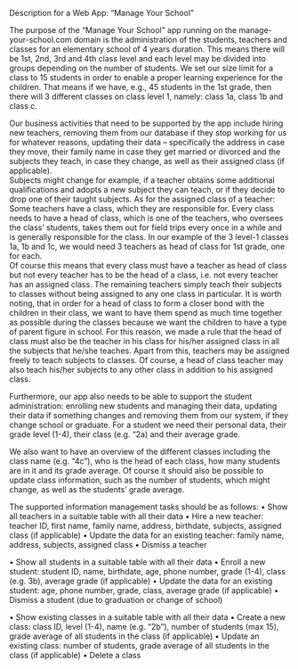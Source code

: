 Description for a Web App: “Manage Your School”

The purpose of the “Manage Your School” app running on the manage-your-school.com domain is the administration of the
students, teachers and classes for an elementary school of 4 years duration. This means there will be 1st, 2nd, 3rd and
4th class level and each level may be divided into groups depending on the number of students. We set our size limit for
a class to 15 students in order to enable a proper learning experience for the children. That means if we have, e.g., 45
students in the 1st grade, then there will 3 different classes on class level 1, namely: class 1a, class 1b and class c.

Our business activities that need to be supported by the app include hiring new teachers, removing them from our
database if they stop working for us for whatever reasons, updating their data – specifically the address in case they
move, their family name in case they get married or divorced and the subjects they teach, in case they change, as well
as their assigned class (if applicable).	 
Subjects might change for example, if a teacher obtains some additional qualifications and adopts a new subject they can
teach, or if they decide to drop one of their taught subjects.
As for the assigned class of a teacher: Some teachers have a class, which they are responsible for. Every class needs to
have a head of class, which is one of the teachers, who oversees the class’ students, takes them out for field trips
every once in a while and is generally responsible for the class. In our example of the 3 level-1 classes 1a, 1b and 1c,
we would need 3 teachers as head of class for 1st grade, one for each.	 
Of course this means that every class must have a teacher as head of class but not every teacher has to be the head of a
class, i.e. not every teacher has an assigned class. The remaining teachers simply teach their subjects to classes
without being assigned to any one class in particular. It is worth noting, that in order for a head of class to form a
closer bond with the children in their class, we want to have them spend as much time together as possible during the
classes because we want the children to have a type of parent figure in school. For this reason, we made a rule that the
head of class must also be the teacher in his class for his/her assigned class in all the subjects that he/she teaches.
Apart from this, teachers may be assigned freely to teach subjects to classes. Of course, a head of class teacher may
also teach his/her subjects to any other class in addition to his assigned class.

Furthermore, our app also needs to be able to support the student administration: enrolling new students and managing
their data, updating their data if something changes and removing them from our system, if they change school or
graduate. For a student we need their personal data, their grade level (1-4), their class (e.g. “2a) and their average
grade.

We also want to have an overview of the different classes including the class name (e.g. “4c”), who is the head of each
class, how many students are in it and its grade average. Of course it should also be possible to update class
information, such as the number of students, which might change, as well as the students’ grade average.

The supported information management tasks should be as follows:
• Show all teachers in a suitable table with all their data
• Hire a new teacher: teacher ID, first name, family name, address, birthdate, subjects, assigned class (if applicable)
• Update the data for an existing teacher: family name, address, subjects, assigned class
• Dismiss a teacher

• Show all students in a suitable table with all their data
• Enroll a new student: student ID, name, birthdate, age, phone number, grade (1-4), class (e.g. 3b), average grade (if
applicable)
• Update the data for an existing student: age, phone number, grade, class, average grade (if applicable)
• Dismiss a student (due to graduation or change of school)

• Show existing classes in a suitable table with all their data
• Create a new class: class ID, level (1-4), name (e.g. “2b”), number of students (max 15), grade average of all
students in the class (if applicable)
• Update an existing class: number of students, grade average of all students in the class (if applicable)
• Delete a class







